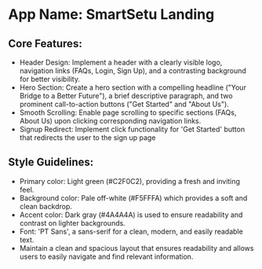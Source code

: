 # **App Name**: SmartSetu Landing

## Core Features:

- Header Design: Implement a header with a clearly visible logo, navigation links (FAQs, Login, Sign Up), and a contrasting background for better visibility.
- Hero Section: Create a hero section with a compelling headline ("Your Bridge to a Better Future"), a brief descriptive paragraph, and two prominent call-to-action buttons ("Get Started" and "About Us").
- Smooth Scrolling: Enable page scrolling to specific sections (FAQs, About Us) upon clicking corresponding navigation links.
- Signup Redirect: Implement click functionality for 'Get Started' button that redirects the user to the sign up page

## Style Guidelines:

- Primary color: Light green (#C2F0C2), providing a fresh and inviting feel.
- Background color: Pale off-white (#F5FFFA) which provides a soft and clean backdrop.
- Accent color: Dark gray (#4A4A4A) is used to ensure readability and contrast on lighter backgrounds.
- Font: 'PT Sans', a sans-serif for a clean, modern, and easily readable text.
- Maintain a clean and spacious layout that ensures readability and allows users to easily navigate and find relevant information.